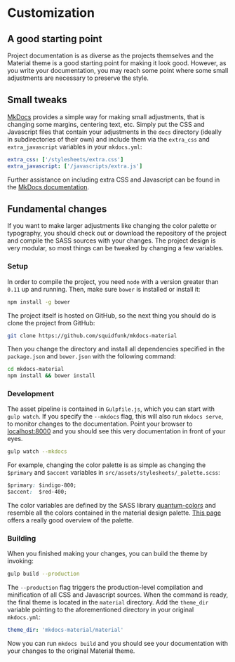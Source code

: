 # Customization

## A good starting point

Project documentation is as diverse as the projects themselves and the Material
theme is a good starting point for making it look good. However, as you write
your documentation, you may reach some point where some small adjustments are
necessary to preserve the style.

## Small tweaks

[MkDocs][] provides a simple way for making small adjustments, that is changing
some margins, centering text, etc. Simply put the CSS and Javascript files that
contain your adjustments in the `docs` directory (ideally in subdirectories of
their own) and include them via the `extra_css` and `extra_javascript`
variables in your `mkdocs.yml`:

``` yaml
extra_css: ['/stylesheets/extra.css']
extra_javascript: ['/javascripts/extra.js']
```

Further assistance on including extra CSS and Javascript can be found in the
[MkDocs documentation][].

## Fundamental changes

If you want to make larger adjustments like changing the color palette or
typography, you should check out or download the repository of the project and
compile the SASS sources with your changes. The project design is very modular,
so most things can be tweaked by changing a few variables.

### Setup

In order to compile the project, you need `node` with a version greater than
`0.11` up and running. Then, make sure `bower` is installed or install it:

``` sh
npm install -g bower
```

The project itself is hosted on GitHub, so the next
thing you should do is clone the project from GitHub:

``` sh
git clone https://github.com/squidfunk/mkdocs-material
```

Then you change the directory and install all dependencies specified in the
`package.json` and `bower.json` with the following command:

``` sh
cd mkdocs-material
npm install && bower install
```

### Development

The asset pipeline is contained in `Gulpfile.js`, which you can start with
`gulp watch`. If you specify the `--mkdocs` flag, this will also run
`mkdocs serve`, to monitor changes to the documentation. Point your browser to [localhost:8000](http://localhost:8000) and you should see this very
documentation in front of your eyes.

``` sh
gulp watch --mkdocs
```

For example, changing the color palette is as simple as changing the `$primary`
and `$accent` variables in `src/assets/stylesheets/_palette.scss`:

``` css
$primary: $indigo-800;
$accent:  $red-400;
```

The color variables are defined by the SASS library [quantum-colors][] and
resemble all the colors contained in the material design palette.
[This page][material-colors] offers a really good overview of the palette.

### Building

When you finished making your changes, you can build the theme by invoking:

``` sh
gulp build --production
```

The `--production` flag triggers the production-level compilation and
minification of all CSS and Javascript sources. When the command is ready,
the final theme is located in the `material` directory. Add the `theme_dir`
variable pointing to the aforementioned directory in your original
`mkdocs.yml`:

``` yaml
theme_dir: 'mkdocs-material/material'
```

Now you can run `mkdocs build` and you should see your documentation with your
changes to the original Material theme.

[MkDocs]: http://www.mkdocs.org
[MkDocs documentation]: http://www.mkdocs.org/user-guide/styling-your-docs/#customising-a-theme
[quantum-colors]: https://github.com/nkpfstr/quantum-colors
[material-colors]: http://www.materialui.co/colors